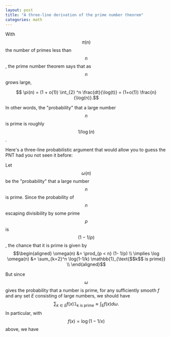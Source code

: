 ```yaml
---
layout: post
title: "A three-line derivation of the prime number theorem"
categories: math
---
```

With $$\pi(n)$$ the number of primes less than $$n$$, the prime number theorem says that as $$n$$ grows large,

$$ \pi(n) = (1 + o(1)) \int_{2} ^n \frac{dt}{\log(t)}  = (1+o(1)) \frac{n}{\log(n)}.$$

In other words, the "probability" that a large number $$n$$ is prime is roughly $$1/\log(n)$$.

Here's a three-line probabilistic argument that would allow you to guess the PNT had you not seen it before:

Let $$\omega(n)$$ be the "probability" that a large number $$n$$ is prime. Since the probability of $$n$$ escaping divisibility by some prime $$p$$ is $$(1-1/p)$$, the chance that it is prime is given by
$$\begin{aligned}
  \omega(n) &= \prod_{p < n} (1- 1/p) \\
  \implies \log \omega(n) &= \sum_{k=2}^n \log(1-1/k) \mathbb{1}_{\text{$$k$$ is prime}} \\
\end{aligned}$$

But since $$\omega$$ gives the probability that a number is prime, for any sufficiently smooth $f$ and any set $E$ consisting of large numbers, we should have
$$\sum_{k \in E} f(x)\mathbb{1}_{\text{$$k$$ is prime}} \approx \int_E f(x) d\omega.$$
In particular, with $$f(x) = \log(1-1/x)$$ above, we have
